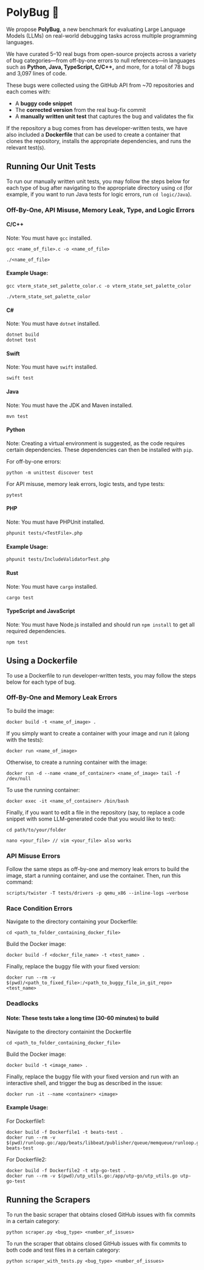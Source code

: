 # PolyBug 🐛

We propose **PolyBug**, a new benchmark for evaluating Large Language Models (LLMs) on real-world debugging tasks across multiple programming languages.

We have curated 5–10 real bugs from open-source projects across a variety of bug categories—from off-by-one errors to null references—in languages such as **Python, Java, TypeScript, C/C++,** and more, for a total of 78 bugs and 3,097 lines of code.

These bugs were collected using the GitHub API from ~70 repositories and each comes with:
- A **buggy code snippet**
- The **corrected version** from the real bug-fix commit
- A **manually written unit test** that captures the bug and validates the fix

If the repository a bug comes from has developer-written tests, we have also included a **Dockerfile** that can be used to create a container that clones the repository, installs the appropriate dependencies, and runs the relevant test(s).

## Running Our Unit Tests
To run our manually written unit tests, you may follow the steps below for each type of bug after navigating to the appropriate directory using `cd` (for example, if you want to run Java tests for logic errors, run `cd logic/Java`).

### Off-By-One, API Misuse, Memory Leak, Type, and Logic Errors
#### C/C++
Note: You must have `gcc` installed.
```console 
gcc <name_of_file>.c -o <name_of_file>

./<name_of_file>
```

#### Example Usage:
```console
gcc vterm_state_set_palette_color.c -o vterm_state_set_palette_color

./vterm_state_set_palette_color
```

#### C#
Note: You must have `dotnet` installed.

```console
dotnet build
dotnet test
```

#### Swift
Note: You must have `swift` installed.

```console
swift test
```

#### Java
Note: You must have the JDK and Maven installed.

```console
mvn test
```

#### Python
Note: Creating a virtual environment is suggested, as the code requires certain dependencies. These dependencies can then be installed with `pip`.

For off-by-one errors:
```console
python -m unittest discover test
```

For API misuse, memory leak errors, logic tests, and type tests:
```console
pytest
```

#### PHP
Note: You must have PHPUnit installed.

```console
phpunit tests/<TestFile>.php
```

#### Example Usage:
```console
phpunit tests/IncludeValidatorTest.php
```

#### Rust
Note: You must have `cargo` installed.

```console
cargo test
```

#### TypeScript and JavaScript
Note: You must have Node.js installed and should run `npm install` to get all required dependencies.

```console
npm test
```

## Using a Dockerfile
To use a Dockerfile to run developer-written tests, you may follow the steps below for each type of bug.

### Off-By-One and Memory Leak Errors
To build the image:
```console
docker build -t <name_of_image> .
```

If you simply want to create a container with your image and run it (along with the tests):
```console
docker run <name_of_image>
```

Otherwise, to create a running container with the image:
```console
docker run -d --name <name_of_container> <name_of_image> tail -f /dev/null
```

To use the running container:
```console
docker exec -it <name_of_container> /bin/bash
```

Finally, if you want to edit a file in the repository (say, to replace a code snippet with some LLM-generated code that you would like to test):
```console
cd path/to/your/folder

nano <your_file> // vim <your_file> also works
```

### API Misuse Errors
Follow the same steps as off-by-one and memory leak errors to build the image, start a running container, and use the container. Then, run this command:
```console
scripts/twister -T tests/drivers -p qemu_x86 --inline-logs —verbose
```
### Race Condition Errors
Navigate to the directory containing your Dockerfile:
```console
cd <path_to_folder_containing_docker_file>
```
Build the Docker image:
```console
docker build -f <docker_file_name> -t <test_name> .
```
Finally, replace the buggy file with your fixed version:
```console
docker run --rm -v $(pwd)/<path_to_fixed_file>:/<path_to_buggy_file_in_git_repo> <test_name>
```

### Deadlocks
#### Note: These tests take a long time (30-60 minutes) to build
Navigate to the directory containint the Dockerfile
```console
cd <path_to_folder_containing_docker_file>
```
Build the Docker image:
```console
docker build -t <image_name> .
```
Finally, replace the buggy file with your fixed version and run with an interactive shell, and trigger the bug as described in the issue:
```console
docker run -it --name <container> <image>
```


#### Example Usage:
For Dockerfile1:
```console
docker build -f Dockerfile1 -t beats-test .
docker run --rm -v $(pwd)/runloop.go:/app/beats/libbeat/publisher/queue/memqueue/runloop.go beats-test
```
For Dockerfile2:
```console
docker build -f Dockerfile2 -t utp-go-test .
docker run --rm -v $(pwd)/utp_utils.go:/app/utp-go/utp_utils.go utp-go-test
```

## Running the Scrapers
To run the basic scraper that obtains closed GitHub issues with fix commits in a certain category:
```console
python scraper.py <bug_type> <number_of_issues>
```

To run the scraper that obtains closed GitHub issues with fix commits to both code and test files in a certain category:
```console
python scraper_with_tests.py <bug_type> <number_of_issues>
```